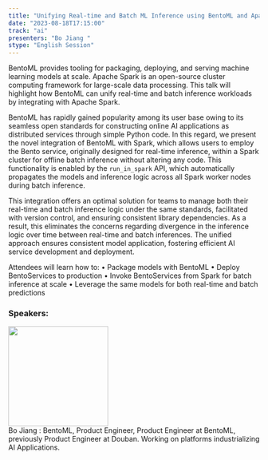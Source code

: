 ```yaml
---
title: "Unifying Real-time and Batch ML Inference using BentoML and Apache Spark"
date: "2023-08-18T17:15:00" 
track: "ai"
presenters: "Bo Jiang "
stype: "English Session"
---
```

BentoML provides tooling for packaging, deploying, and serving machine learning models at scale. Apache Spark is an open-source cluster computing framework for large-scale data processing. This talk will highlight how BentoML can unify real-time and batch inference workloads by integrating with Apache Spark. 

BentoML has rapidly gained popularity among its user base owing to its seamless open standards for constructing online AI applications as distributed services through simple Python code. In this regard, we present the novel integration of BentoML with Spark, which allows users to employ the Bento service, originally designed for real-time inference, within a Spark cluster for offline batch inference without altering any code. This functionality is enabled by the `run_in_spark` API, which automatically propagates the models and inference logic across all Spark worker nodes during batch inference.

This integration offers an optimal solution for teams to manage both their real-time and batch inference logic under the same standards, facilitated with version control, and ensuring consistent library dependencies. As a result, this eliminates the concerns regarding divergence in the inference logic over time between real-time and batch inferences. The unified approach ensures consistent model application, fostering efficient AI service development and deployment.

Attendees will learn how to:
• Package models with BentoML
• Deploy BentoServices to production
• Invoke BentoServices from Spark for batch inference at scale
• Leverage the same models for both real-time and batch predictions
 ### Speakers: 
 <img src="https://img.bagevent.com/resource/20230605/2140260520.jpg" width="200" /><br>Bo Jiang : BentoML, Product Engineer, Product Engineer at BentoML, previously Product Engineer at Douban. Working on platforms industrializing AI Applications.

 <br><br>